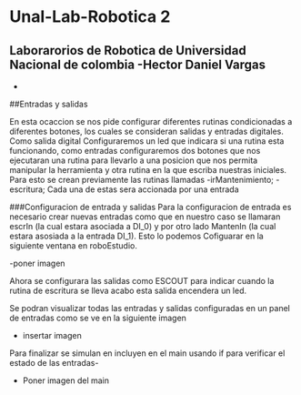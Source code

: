 # Unal-Lab-Robotica 2
Laborarorios de Robotica de  Universidad Nacional de colombia
-Hector Daniel Vargas
-
-

##Entradas y salidas 


En esta ocaccion se nos pide  configurar diferentes rutinas condicionadas a diferentes botones, los cuales se consideran salidas y entradas digitales.
Como salida digital Configuraremos un led que indicara si una rutina esta funcionando, como entradas configuraremos dos botones que nos ejecutaran una rutina para llevarlo a una posicion que nos permita manipular la herramienta y otra rutina en la que escriba nuestras iniciales.
Para esto se crean previamente las rutinas llamadas 
-irMantenimiento; 
-escritura;
Cada una de estas sera accionada por una entrada

###Configuracion de entrada y salidas
Para la configuracion de entrada es necesario crear nuevas entradas como  que en nuestro caso se llamaran escrIn (la cual estara asociada a DI_0)  y por otro lado MantenIn (la cual estara asosiada a la entrada DI_1). Esto lo podemos Cofiguarar en la siguiente ventana en roboEstudio.

-poner imagen

Ahora se configurara las salidas como ESCOUT para indicar cuando la rutina de escritura se lleva acabo esta salida encendera un led. 

Se podran visualizar todas las entradas y salidas configuradas en un panel de entradas como se ve en la siguiente imagen 

- insertar imagen 

Para finalizar se simulan en incluyen en el main usando if para verificar el estado de las entradas-

- Poner imagen del main 

